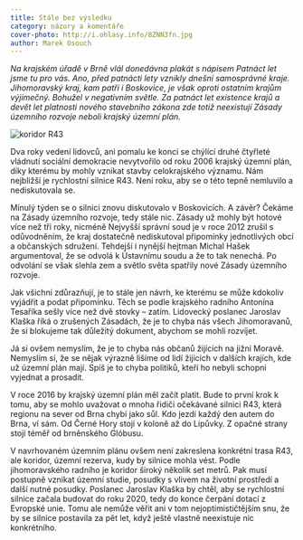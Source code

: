 ```yaml
---
title: Stále bez výsledku
category: názory a komentáře
cover-photo: http://i.ohlasy.info/8ZNN3fn.jpg
author: Marek Osouch
---
```


*Na krajském úřadě v Brně vlál donedávna plakát s nápisem Patnáct let jsme tu pro vás. Ano, před patnácti lety vznikly dnešní samosprávné kraje. Jihomoravský kraj, kam patří i Boskovice, je však oproti ostatním krajům výjimečný. Bohužel v negativním světle. Za patnáct let existence krajů a devět let platnosti nového stavebního zákona zde totiž neexistují Zásady územního rozvoje neboli krajský územní plán.*

<img src="http://i.ohlasy.info/8ZNN3fn.jpg" alt="koridor R43" class="img-responsive">

Dva roky vedení lidovců, ani pomalu ke konci se chýlící druhé čtyřleté vládnutí sociální demokracie nevytvořilo od roku 2006 krajský územní plán, díky kterému by mohly vznikat stavby celokrajského významu. Nám nejbližší je rychlostní silnice R43. Není roku, aby se o této tepně nemluvilo a nediskutovala se.

Minulý týden se o silnici znovu diskutovalo v Boskovicích. A závěr? Čekáme na Zásady územního rozvoje, tedy stále nic. Zásady už mohly být hotové více než tři roky, nicméně Nejvyšší správní soud je v roce 2012 zrušil s odůvodněním, že kraj dostatečně nediskutoval připomínky jednotlivých obcí a občanských sdružení. Tehdejší i nynější hejtman Michal Hašek argumentoval, že se odvolá k Ústavnímu soudu a že to tak nenechá. Po odvolání se však slehla zem a světlo světa spatřily nové Zásady územního rozvoje.

Jak všichni zdůrazňují, je to stále jen návrh, ke kterému se může kdokoliv vyjádřit a podat připomínku. Těch se podle krajského radního Antonína Tesaříka sešly více než dvě stovky – zatím. Lidovecký poslanec Jaroslav Klaška říká o zrušených Zásadách, že je to chyba nás všech Jihomoravanů, že si blokujeme tak důležitý dokument, abychom se mohli rozvíjet.

Já si ovšem nemyslím, že je to chyba nás občanů žijících na jižní Moravě. Nemyslím si, že se nějak výrazně lišíme od lidí žijících v dalších krajích, kde už územní plán mají. Spíš je to chyba politiků, kteří ho nebyli schopni vyjednat a prosadit.

V roce 2016 by krajský územní plán měl začít platit. Bude to první krok k tomu, aby se mohlo uvažovat o mnoha řidiči očekávané silnici R43, která regionu na sever od Brna chybí jako sůl. Kdo jezdí každý den autem do Brna, ví sám. Od Černé Hory stojí v koloně až do Lipůvky. Z opačné strany stojí téměř od brněnského Glóbusu.

V navrhovaném územním plánu ovšem není zakreslena konkrétní trasa R43, ale koridor, územní rezerva, kudy by silnice mohla vést. Podle jihomoravského radního je koridor široký několik set metrů. Pak musí postupně vznikat územní studie, posudky s vlivem na životní prostředí a další nutné posudky. Poslanec Jaroslav Klaška by chtěl, aby se rychlostní silnice začala budovat do roku 2020, tedy do konce čerpání dotací z Evropské unie. Tomu ale nemůže věřit ani v tom nejoptimističtějším snu, že by se silnice postavila za pět let, když ještě vlastně neexistuje nic konkrétního.



